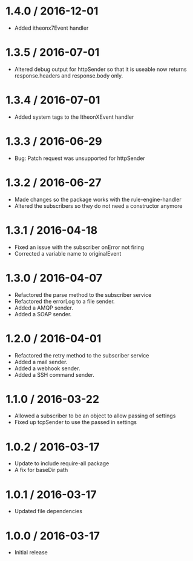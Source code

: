 1.4.0 / 2016-12-01
===================
* Added itheonx7Event handler

1.3.5 / 2016-07-01
===================
* Altered debug output for httpSender so that it is useable now returns response.headers and response.body only.

1.3.4 / 2016-07-01
===================
* Added system tags to the ItheonXEvent handler

1.3.3 / 2016-06-29
===================
* Bug: Patch request was unsupported for httpSender

1.3.2 / 2016-06-27
===================
* Made changes so the package works with the rule-engine-handler
* Altered the subscribers so they do not need a constructor anymore

1.3.1 / 2016-04-18
===================
* Fixed an issue with the subscriber onError not firing
* Corrected a variable name to originalEvent

1.3.0 / 2016-04-07
===================
* Refactored the parse method to the subscriber service
* Refactored the errorLog to a file sender.
* Added a AMQP sender.
* Added a SOAP sender.

1.2.0 / 2016-04-01
===================
* Refactored the retry method to the subscriber service
* Added a mail sender.
* Added a webhook sender.
* Added a SSH command sender.

1.1.0 / 2016-03-22
===================
* Allowed a subscriber to be an object to allow passing of settings
* Fixed up tcpSender to use the passed in settings

1.0.2 / 2016-03-17
===================
* Update to include require-all package
* A fix for baseDir path

1.0.1 / 2016-03-17
===================
* Updated file dependencies

1.0.0 / 2016-03-17
===================
* Initial release
